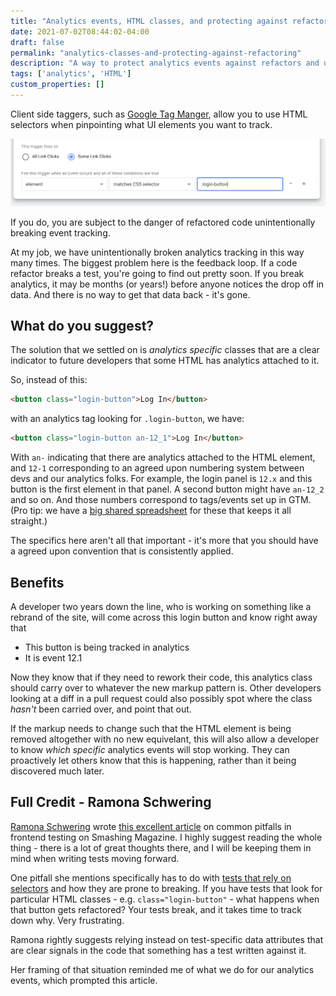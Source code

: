 ```yaml
---
title: "Analytics events, HTML classes, and protecting against refactoring"
date: 2021-07-02T08:44:02-04:00
draft: false
permalink: "analytics-classes-and-protecting-against-refactoring"
description: "A way to protect analytics events against refactors and unintentinal breakage - analyics classes in your HTML."
tags: ['analytics', 'HTML']
custom_properties: []
---
```


Client side taggers, such as [Google Tag Manger](https://marketingplatform.google.com/about/tag-manager/), allow you to use HTML selectors when pinpointing what UI elements you want to track.

![Setting up a GTM trigger with a CSS selector](../images/gtm-trigger.png)

If you do, you are subject to the danger of refactored code unintentionally breaking event tracking.

At my job, we have unintentionally broken analytics tracking in this way many times. The biggest problem here is the feedback loop. If a code refactor breaks a test, you're going to find out pretty soon. If you break analytics, it may be months (or years!) before anyone notices the drop off in data. And there is no way to get that data back - it's gone.
## What do you suggest?

The solution that we settled on is  _analytics specific_ classes that are a clear indicator to future developers that some HTML has analytics attached to it.

So, instead of this:

```html
<button class="login-button">Log In</button>
```

with an analytics tag looking for `.login-button`, we have:

```html
<button class="login-button an-12_1">Log In</button>
```

With `an-` indicating that there are analytics attached to the HTML element, and `12-1` corresponding to an agreed upon numbering system between devs and our analytics folks. For example, the login panel is `12.x` and this button is the first element in that panel. A second button might have `an-12_2` and so on. And those numbers correspond to tags/events set up in GTM. (Pro tip: we have a [big shared spreadsheet](https://www.google.com/sheets/about/) for these that keeps it all straight.)

The specifics here aren't all that important - it's more that you should have a agreed upon convention that is consistently applied.

## Benefits

A developer two years down the line, who is working on something like a rebrand of the site, will come across this login button and know right away that

- This button is being tracked in analytics
- It is event 12.1

Now they know that if they need to rework their code, this analytics class should carry over to whatever the new markup pattern is. Other developers looking at a diff in a pull request could also possibly spot where the class _hasn't_ been carried over, and point that out.

If the markup needs to change such that the HTML element is being removed altogether with no new equivelant, this will also allow a developer to know _which specific_ analytics events will stop working. They can proactively let others know that this is happening, rather than it being discovered much later.
## Full Credit - Ramona Schwering

[Ramona Schwering](https://twitter.com/leichteckig) wrote [this excellent article](https://www.smashingmagazine.com/2021/07/frontend-testing-pitfalls/) on common pitfalls in frontend testing on Smashing Magazine. I highly suggest reading the whole thing - there is a lot of great thoughts there, and I will be keeping them in mind when writing tests moving forward.

One pitfall she mentions specifically has to do with [tests that rely on selectors](https://www.smashingmagazine.com/2021/07/frontend-testing-pitfalls/#look-at-selectors-you-must) and how they are prone to breaking. If you have tests that look for particular HTML classes - e.g. `class="login-button"` - what happens when that button gets refactored? Your tests break, and it takes time to track down why. Very frustrating.

Ramona rightly suggests relying instead on test-specific data attributes that are clear signals in the code that something has a test written against it.

Her framing of that situation reminded me of what we do for our analytics events, which prompted this article.

